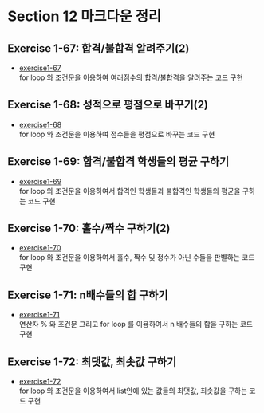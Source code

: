 # Section 12 마크다운 정리

## Exercise 1-67: 합격/불합격 알려주기(2)
* [exercise1-67](https://github.com/Hojeong827/TIL/blob/main/Python/basic/code/exercise1-67.py)  
    for loop 와 조건문을 이용하여 여러점수의 합격/불합격을 알려주는 코드 구현

## Exercise 1-68: 성적으로 평점으로 바꾸기(2)
* [exercise1-68](https://github.com/Hojeong827/TIL/blob/main/Python/basic/code/exercise1-68.py)  
    for loop 와 조건문을 이용하여 점수들을 평점으로 바꾸는 코드 구현

## Exercise 1-69: 합격/불합격 학생들의 평균 구하기
* [exercise1-69](https://github.com/Hojeong827/TIL/blob/main/Python/basic/code/exercise1-69.py)  
    for loop 와 조건문을 이용하여서 합격인 학생들과 불합격인 학생들의 평균을 구하는 코드 구현

## Exercise 1-70: 홀수/짝수 구하기(2)
* [exercise1-70](https://github.com/Hojeong827/TIL/blob/main/Python/basic/code/exercise1-70.py)  
    for loop 와 조건문을 이용하여서 홀수, 짝수 및 정수가 아닌 수들을 판별하는 코드 구현

## Exercise 1-71: n배수들의 합 구하기
* [exercise1-71](https://github.com/Hojeong827/TIL/blob/main/Python/basic/code/exercise1-71.py)  
    연산자 % 와 조건문 그리고 for loop 를 이용하여서 n 배수들의 합을 구하는 코드 구현

## Exercise 1-72: 최댓값, 최솟값 구하기
* [exercise1-72](https://github.com/Hojeong827/TIL/blob/main/Python/basic/code/exercise1-72.py)  
    for loop 와 조건문을 이용하여서 list안에 있는 값들의 최댓값, 최솟값을 구하는 코드 구현